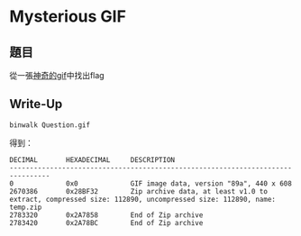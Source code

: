 # Mysterious GIF

## 題目
從一張[神奇的gif](https://drive.google.com/file/d/0Bw-aSVx60ZiOU1h6QWRqMkNfOVU/view)中找出flag

## Write-Up
```=shell
binwalk Question.gif
```
得到：
```
DECIMAL       HEXADECIMAL     DESCRIPTION
--------------------------------------------------------------------------------
0             0x0             GIF image data, version "89a", 440 x 608
2670386       0x28BF32        Zip archive data, at least v1.0 to extract, compressed size: 112890, uncompressed size: 112890, name: temp.zip
2783320       0x2A7858        End of Zip archive
2783420       0x2A78BC        End of Zip archive
```

